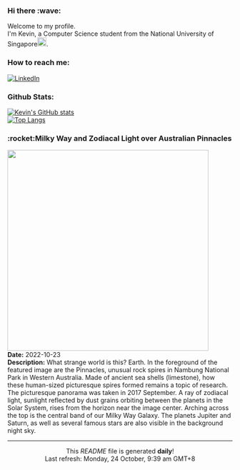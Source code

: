 <h3>Hi there :wave:</h3>

Welcome to my profile.   
I'm Kevin, a Computer Science student from the National University of Singapore<img src="https://img.icons8.com/color/96/000000/singapore-circular.png" width="20px"/>.</p>

<h3>How to reach me: </h3>
<a href="https://www.linkedin.com/in/kevin-foong/"><img alt="LinkedIn" src="https://img.shields.io/badge/linkedin-%230077B5.svg?&style=for-the-badge&logo=linkedin&logoColor=white" /></a> 

<h3>Github Stats: </h3> 

[![Kevin's GitHub stats](https://github-readme-stats.vercel.app/api?username=kevin9foong&theme=tokyonight)](https://github.com/anuraghazra/github-readme-stats) <br/>
[![Top Langs](https://github-readme-stats.vercel.app/api/top-langs/?username=kevin9foong&layout=compact&theme=tokyonight)](https://github.com/anuraghazra/github-readme-stats)

<h3>:rocket:Milky Way and Zodiacal Light over Australian Pinnacles</h3> 
<img width="450" src="https:&#x2F;&#x2F;apod.nasa.gov&#x2F;apod&#x2F;image&#x2F;2210&#x2F;ZodiacalPinnacles_Zhang_5026.jpg" /><br/>
<b>Date:</b> 2022-10-23<br/>
<b>Description:</b> What strange world is this? Earth. In the foreground of the featured image are the Pinnacles, unusual rock spires in Nambung National Park in Western Australia. Made of ancient sea shells (limestone), how these human-sized picturesque spires formed remains a topic of research.  The picturesque panorama was taken in 2017 September.   A ray of zodiacal light, sunlight reflected by dust grains orbiting between the planets in the Solar System, rises from the horizon near the image center. Arching across the top is the central band of our Milky Way Galaxy. The planets Jupiter and Saturn, as well as several famous stars are also visible in the background night sky.<br/>

------------
<p align="center">This <i>README</i> file is generated <b>daily</b>!</br>
Last refresh: Monday, 24 October, 9:39 am GMT+8<br />